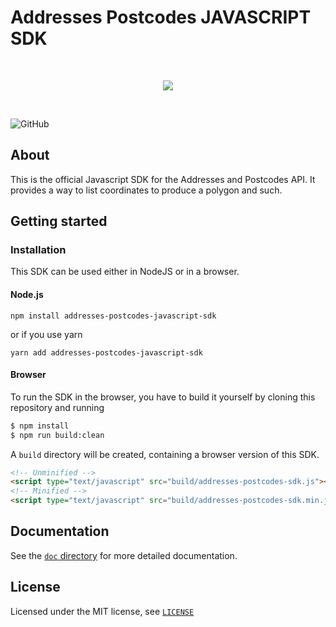 # Addresses Postcodes JAVASCRIPT SDK

<br>

<p align="center">
  <img src="https://addressesandpostcodes.co.uk/assets/img/ap-logo-new.svg" style="max-width: 45%;"/>
</p>

<br>

![GitHub](https://img.shields.io/github/license/Addresses-and-Postcodes/Addresses-Postcodes-PHP-SDK)

## About

This is the official Javascript SDK for the Addresses and Postcodes API. It provides a way to list coordinates to produce a polygon and such.

## Getting started

### Installation

This SDK can be used either in NodeJS or in a browser.

#### Node.js 

```
npm install addresses-postcodes-javascript-sdk
```

or if you use yarn

```
yarn add addresses-postcodes-javascript-sdk
```

#### Browser

To run the SDK in the browser, you have to build it yourself by cloning this repository and running

```bash
$ npm install
$ npm run build:clean
````

A `build` directory will be created, containing a browser version of this SDK.

```html
<!-- Unminified -->
<script type="text/javascript" src="build/addresses-postcodes-sdk.js"></script>
<!-- Minified -->
<script type="text/javascript" src="build/addresses-postcodes-sdk.min.js"></script>
```

## Documentation

See the [`doc` directory](doc/) for more detailed documentation.

## License

Licensed under the MIT license, see [`LICENSE`](LICENSE.md)
